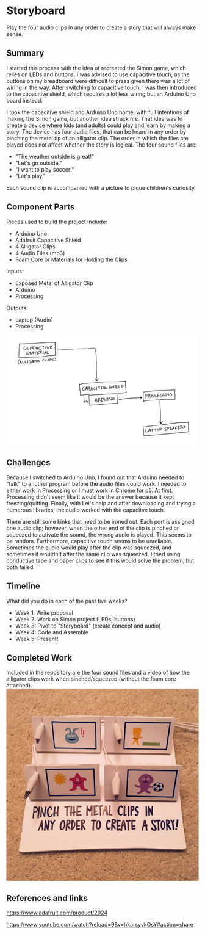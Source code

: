 
# Storyboard

Play the four audio clips in any order to create a story that will always make sense.

## Summary

I started this process with the idea of recreated the Simon game, which relies on LEDs and buttons. I was advised to use capacitive touch, as the buttons on my breadboard were difficult to press given there was a lot of wiring in the way. After switching to capacitive touch, I was then introduced to the capacitive shield, which requires a lot less wiring but an Arduino Uno board instead.

I took the capacitive shield and Arduino Uno home, with full intentions of making the Simon game, but another idea struck me. That idea was to create a device where kids (and adults) could play and learn by making a story. The device has four audio files, that can be heard in any order by pinching the metal tip of an alligator clip. The order in which the files are played does not affect whether the story is logical. The four sound files are:

- "The weather outside is great!"
- "Let's go outside."
- "I want to play soccer!"
- "Let's play."

Each sound clip is accompanied with a picture to pique children's curiosity.

## Component Parts

Pieces used to build the project include:
- Arduino Uno
- Adafruit Capacitive Shield
- 4 Alligator Clips
- 4 Audio Files (mp3)
- Foam Core or Materials for Holding the Clips

Inputs:
- Exposed Metal of Alligator Clip
- Arduino 
- Processing

Outputs:
- Laptop (Audio)
- Processing

<img src="blockdiagram.JPG">

## Challenges

Because I switched to Arduino Uno, I found out that Arduino needed to "talk" to another program before the audio files could work. I needed to either work in Processing or I must work in Chrome for p5. At first, Processing didn't seem like it would be the answer because it kept freezing/quitting. Finally, with Lei's help and after downloading and trying a numerous libraries, the audio worked with the capacitve touch.

There are still some kinks that need to be ironed out. Each port is assigned one audio clip; however, when the other end of the clip is pinched or squeezed to activate the sound, the wrong audio is played. This seems to be random. Furthermore, capacitive touch seems to be unreliable. Sometimes the audio would play after the clip was squeezed, and sometimes it wouldn't after the same clip was squeezed. I tried using conductive tape and paper clips to see if this would solve the problem, but both failed.

## Timeline

What did you do in each of the past five weeks?

- Week 1: Write proposal
- Week 2: Work on Simon project (LEDs, buttons)
- Week 3: Pivot to "Storyboard" (create concept and audio)
- Week 4: Code and Assemble
- Week 5: Present!

## Completed Work

Included in the repository are the four sound files and a video of how the alligator clips work when pinched/squeezed (without the foam core attached).
<img src="storyboard.jpg">

## References and links

https://www.adafruit.com/product/2024

https://www.youtube.com/watch?reload=9&v=hkarsyykOsY#action=share
